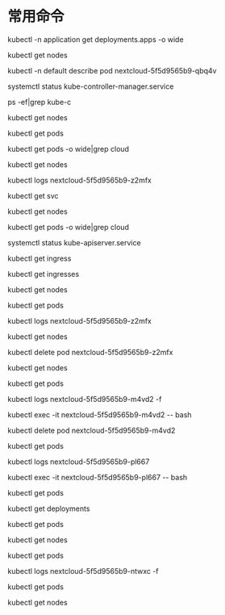 # 常用命令

kubectl -n application get deployments.apps -o wide

kubectl get nodes

kubectl -n default describe pod nextcloud-5f5d9565b9-qbq4v

systemctl status kube-controller-manager.service

ps -ef|grep kube-c

kubectl get nodes

kubectl get pods

kubectl get pods -o wide|grep cloud

kubectl get nodes

kubectl logs nextcloud-5f5d9565b9-z2mfx

kubectl get svc

kubectl get nodes

kubectl get pods -o wide|grep cloud

systemctl status kube-apiserver.service

kubectl get ingress

kubectl get ingresses

kubectl get nodes

kubectl get pods

kubectl logs nextcloud-5f5d9565b9-z2mfx

kubectl get nodes

kubectl delete pod nextcloud-5f5d9565b9-z2mfx

kubectl get nodes

kubectl get pods

kubectl logs nextcloud-5f5d9565b9-m4vd2 -f

kubectl exec -it nextcloud-5f5d9565b9-m4vd2 -- bash

kubectl delete pod nextcloud-5f5d9565b9-m4vd2

kubectl get pods

kubectl logs nextcloud-5f5d9565b9-pl667

kubectl exec -it nextcloud-5f5d9565b9-pl667 -- bash

kubectl get pods

kubectl get deployments

kubectl get pods

kubectl get nodes

kubectl get pods

kubectl logs nextcloud-5f5d9565b9-ntwxc -f

kubectl get pods

kubectl get nodes
